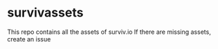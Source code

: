 # survivassets
This repo contains all the assets of surviv.io
If there are missing assets, create an issue
